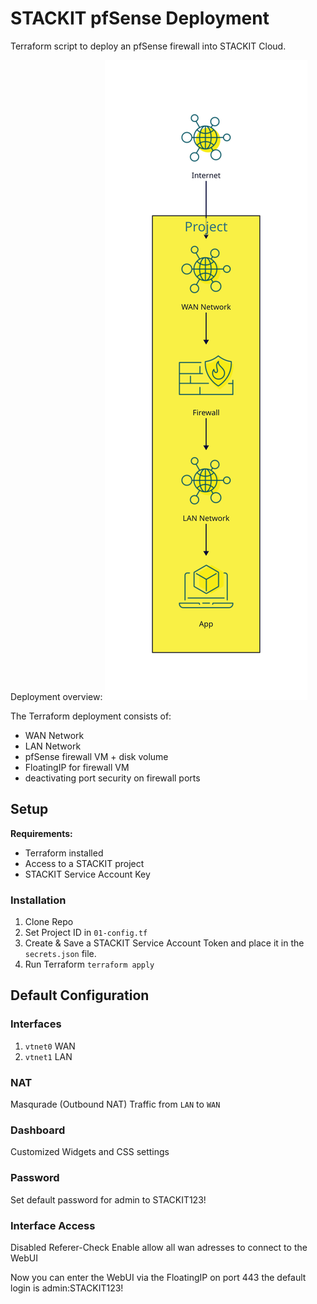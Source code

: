 # STACKIT pfSense Deployment

Terraform script to deploy an pfSense firewall into STACKIT Cloud.

Deployment overview:
![](deployment.svg)

The Terraform deployment consists of:
+ WAN Network
+ LAN Network
+ pfSense firewall VM + disk volume
+ FloatingIP for firewall VM
+ deactivating port security on firewall ports

## Setup
**Requirements:**
+ Terraform installed
+ Access to a STACKIT project
+ STACKIT Service Account Key

### Installation
1. Clone Repo
1. Set Project ID in `01-config.tf`
1. Create & Save a STACKIT Service Account Token and place it in the `secrets.json` file.
1. Run Terraform `terraform apply`

## Default Configuration

### Interfaces
1. `vtnet0` WAN
1. `vtnet1` LAN

### NAT
Masqurade (Outbound NAT) Traffic from `LAN` to `WAN`

### Dashboard
Customized Widgets and CSS settings

### Password
Set default password for admin to STACKIT123!

### Interface Access
Disabled Referer-Check
Enable allow all wan adresses to connect to the WebUI

Now you can enter the WebUI via the FloatingIP on port 443 the default login is admin:STACKIT123!